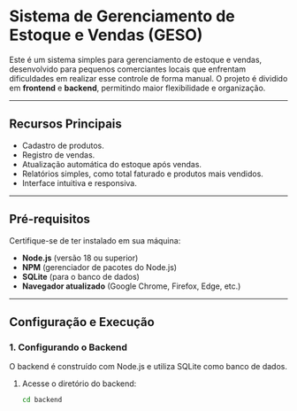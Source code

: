 # Sistema de Gerenciamento de Estoque e Vendas (GESO)

Este é um sistema simples para gerenciamento de estoque e vendas, desenvolvido para pequenos comerciantes locais que enfrentam dificuldades em realizar esse controle de forma manual. O projeto é dividido em **frontend** e **backend**, permitindo maior flexibilidade e organização.

---

## **Recursos Principais**
- Cadastro de produtos.
- Registro de vendas.
- Atualização automática do estoque após vendas.
- Relatórios simples, como total faturado e produtos mais vendidos.
- Interface intuitiva e responsiva.

---

## **Pré-requisitos**
Certifique-se de ter instalado em sua máquina:
- **Node.js** (versão 18 ou superior)
- **NPM** (gerenciador de pacotes do Node.js)
- **SQLite** (para o banco de dados)
- **Navegador atualizado** (Google Chrome, Firefox, Edge, etc.)

---

## **Configuração e Execução**

### **1. Configurando o Backend**
O backend é construído com Node.js e utiliza SQLite como banco de dados.

1. Acesse o diretório do backend:
   ```bash
   cd backend
